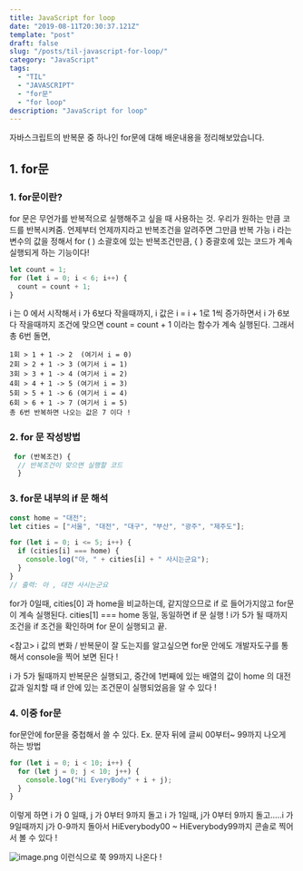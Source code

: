 ```yaml
---
title: JavaScript for loop
date: "2019-08-11T20:30:37.121Z"
template: "post"
draft: false
slug: "/posts/til-javascript-for-loop/"
category: "JavaScript"
tags:
  - "TIL"
  - "JAVASCRIPT"
  - "for문"
  - "for loop"
description: "JavaScript for loop"
---
```


자바스크립트의 반복문 중 하나인 for문에 대해 배운내용을 정리해보았습니다.

## 1. for문

### 1. for문이란?

for 문은 무언가를 반복적으로 실행해주고 싶을 때 사용하는 것.
우리가 원하는 만큼 코드를 반복시켜줌.
언제부터 언제까지라고 반복조건을 알려주면 그만큼 반복 가능
i 라는 변수의 값을 정해서 for ( ) 소괄호에 있는 반복조건만큼, { } 중괄호에 있는 코드가 계속 실행되게 하는 기능이다!

```javascript
let count = 1;
for (let i = 0; i < 6; i++) {
  count = count + 1;
}
```

i 는 0 에서 시작해서 i 가 6보다 작을때까지, i 값은 i = i + 1로 1씩 증가하면서 i 가 6보다 작을때까지 조건에 맞으면 count = count + 1 이라는 함수가 계속 실행된다.
그래서 총 6번 돌면,

```
1회 > 1 + 1 -> 2  (여기서 i = 0)
2회 > 2 + 1 -> 3 (여기서 i = 1)
3회 > 3 + 1 -> 4 (여기서 i = 2)
4회 > 4 + 1 -> 5 (여기서 i = 3)
5회 > 5 + 1 -> 6 (여기서 i = 4)
6회 > 6 + 1 -> 7 (여기서 i = 5)
총 6번 반복하면 나오는 값은 7 이다 !
```

### 2. for 문 작성방법

```javascript
 for (반복조건) {
  // 반복조건이 맞으면 실행할 코드
  }
```

### 3. for문 내부의 if 문 해석

```javascript
const home = "대전";
let cities = ["서울", "대전", "대구", "부산", "광주", "제주도"];

for (let i = 0; i <= 5; i++) {
  if (cities[i] === home) {
    console.log("아, " + cities[i] + " 사시는군요");
  }
}
// 출력: 아 , 대전 사시는군요
```

for가 0일때, cities[0] 과 home을 비교하는데, 같지않으므로 if 로 들어가지않고
for문이 계속 실행된다. cities[1] === home 동일, 동일하면 if 문 실행 !
i가 5가 될 때까지 조건을 if 조건을 확인하며 for 문이 실행되고 끝.

<참고>
i 값의 변화 / 반복문이 잘 도는지를 알고싶으면 for문 안에도 개발자도구를 통해서 console을 찍어 보면 된다 !

i 가 5가 될때까지 반복문은 실행되고, 중간에 1번째에 있는 배열의 값이 home 의 대전값과 일치할 때 if 안에 있는 조건문이 실행되었음을 알 수 있다 !

### 4. 이중 for문

for문안에 for문을 중첩해서 쓸 수 있다.
Ex. 문자 뒤에 글씨 00부터~ 99까지 나오게 하는 방법

```javascript
for (let i = 0; i < 10; i++) {
  for (let j = 0; j < 10; j++) {
    console.log("Hi EveryBody" + i + j);
  }
}
```

이렇게 하면 i 가 0 일때, j 가 0부터 9까지 돌고 i 가 1일때, j가 0부터 9까지 돌고…..i 가 9일때까지 j가 0-9까지 돌아서
HiEverybody00 ~ HiEverybody99까지 콘솔로 찍어서 볼 수 있다 !

![image.png](https://images.velog.io/post-images/haileyself/e9d64e10-1a85-11ea-832c-25e84034b85b/image.png)
이런식으로 쭉 99까지 나온다 !
